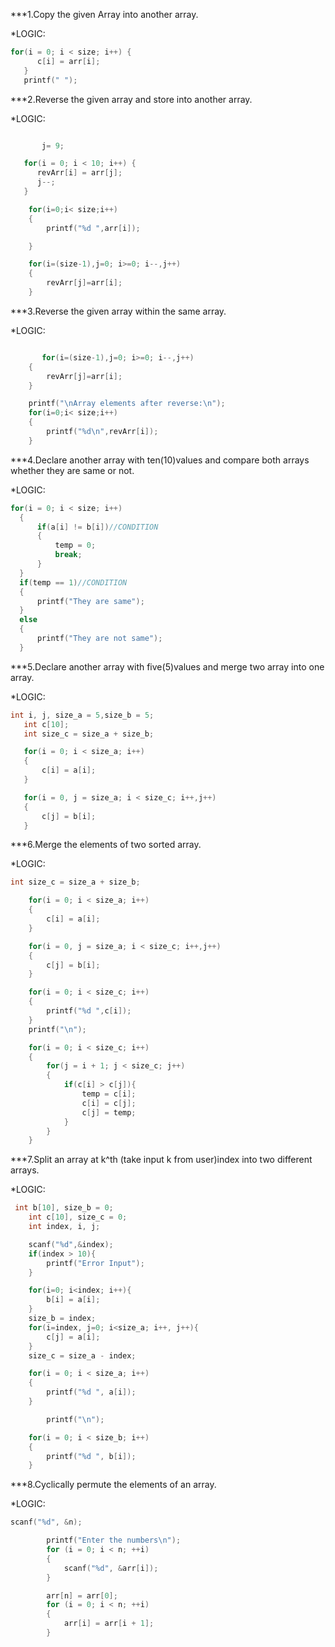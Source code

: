 ***1.Copy the given Array into another array.

*LOGIC:
```C
for(i = 0; i < size; i++) {
      c[i] = arr[i];
   }
   printf(" ");
```

***2.Reverse the given array and store into another array.

*LOGIC:
```C

       j= 9;

   for(i = 0; i < 10; i++) {
      revArr[i] = arr[j];
      j--;
   }

	for(i=0;i< size;i++)
	{
		printf("%d ",arr[i]);

	}

	for(i=(size-1),j=0; i>=0; i--,j++)
	{
		revArr[j]=arr[i];
	}
  ```
  ***3.Reverse the given array within the same array.
  
*LOGIC:
```C

	   for(i=(size-1),j=0; i>=0; i--,j++)
	{
		revArr[j]=arr[i];
	}

	printf("\nArray elements after reverse:\n");
	for(i=0;i< size;i++)
	{
		printf("%d\n",revArr[i]);
	}
  ```
  
  ***4.Declare another array with ten(10)values and compare both arrays whether they are same or not.
  
  *LOGIC:
  ```C
for(i = 0; i < size; i++)
    {
        if(a[i] != b[i])//CONDITION
        {
            temp = 0;
            break;
        }
    }
    if(temp == 1)//CONDITION
    {
        printf("They are same");
    }
    else
    {
        printf("They are not same");
    }  
  ```
  
 ***5.Declare another array with five(5)values and merge two array into one array.
 
 *LOGIC:
 ```C
int i, j, size_a = 5,size_b = 5;
    int c[10];
    int size_c = size_a + size_b;

    for(i = 0; i < size_a; i++)
    {
        c[i] = a[i];
    }

    for(i = 0, j = size_a; i < size_c; i++,j++)
    {
        c[j] = b[i];
    }
``` 
 
***6.Merge the elements of two sorted array.

*LOGIC:
```C
int size_c = size_a + size_b;

    for(i = 0; i < size_a; i++)
    {
        c[i] = a[i];
    }

    for(i = 0, j = size_a; i < size_c; i++,j++)
    {
        c[j] = b[i];
    }

    for(i = 0; i < size_c; i++)
    {
        printf("%d ",c[i]);
    }
    printf("\n");

    for(i = 0; i < size_c; i++)
    {
        for(j = i + 1; j < size_c; j++)
        {
            if(c[i] > c[j]){
                temp = c[i];
                c[i] = c[j];
                c[j] = temp;
            }
        }
    }
```

***7.Split an array at k^th (take input k from user)index into two different arrays.

*LOGIC:
```C
 int b[10], size_b = 0;
    int c[10], size_c = 0;
    int index, i, j;

    scanf("%d",&index);
    if(index > 10){
        printf("Error Input");
    }

    for(i=0; i<index; i++){
        b[i] = a[i];
    }
    size_b = index;
    for(i=index, j=0; i<size_a; i++, j++){
        c[j] = a[i];
    }
    size_c = size_a - index;

    for(i = 0; i < size_a; i++)
    {
        printf("%d ", a[i]);
    }

        printf("\n");

    for(i = 0; i < size_b; i++)
    {
        printf("%d ", b[i]);
    }
```

***8.Cyclically permute the elements of an array.

*LOGIC:
```C
scanf("%d", &n);

        printf("Enter the numbers\n");
        for (i = 0; i < n; ++i)
        {
            scanf("%d", &arr[i]);
        }

        arr[n] = arr[0];
        for (i = 0; i < n; ++i)
        {
            arr[i] = arr[i + 1];
        }
 ```       















 
 
 
 
 
 
 
  
  
  
  
  
  
  
  
  
  
  
  
  
  
  
  
  
  
  

